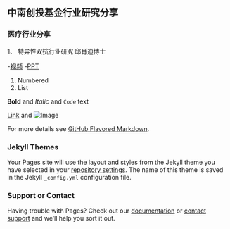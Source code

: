 ## 中南创投基金行业研究分享

### **医疗行业分享**


1、 特异性双抗行业研究 邱肖迪博士

-[视频](http://data.willy.link/index.php/s/oMec2gFqDgHw3P5)
-[PPT]()

1. Numbered
2. List

**Bold** and _Italic_ and `Code` text

[Link](url) and ![Image](src)


For more details see [GitHub Flavored Markdown](https://guides.github.com/features/mastering-markdown/).

### Jekyll Themes

Your Pages site will use the layout and styles from the Jekyll theme you have selected in your [repository settings](https://github.com/anerus/anerus.github.io/settings). The name of this theme is saved in the Jekyll `_config.yml` configuration file.

### Support or Contact

Having trouble with Pages? Check out our [documentation](https://help.github.com/categories/github-pages-basics/) or [contact support](https://github.com/contact) and we’ll help you sort it out.
